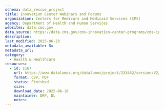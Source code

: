 ```yaml
---
schema: data_rescue_project 
title: Innovation Center Webinars and Forums
organization: Centers for Medicare and Medicaid Services (CMS)
agency: Department of Health and Human Services
websites: data.cms.gov
data_source: https://data.cms.gov/cms-innovation-center-programs/cms-innovation-models-overview/innovation-center-webinars-and-forums
description: 
last_modified: 2025-06-23
metadata_available: No
metadata_url: 
category:
  - Health & Healthcare 
resources:
  - id: 1167
    url: https://www.datalumos.org/datalumos/project/233462/version/V2/view
    format: CSV, PDF
    status: Finished
    size: 
    download_date: 2025-06-18
    maintainer: DRP, DL
    notes: 
---
```

